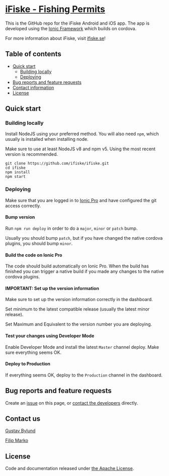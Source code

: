 # [iFiske - Fishing Permits](https://ifiske.se)
This is the GitHub repo for the iFiske Android and iOS app.
The app is developed using the [Ionic Framework](http://ionicframework.com) which builds on cordova.

For more information about iFiske, visit [ifiske.se](https://ifiske.se)!

## Table of contents
- [Quick start](#quick-start)
  - [Building locally](#building-locally)
  - [Deploying](#deploying)
- [Bug reports and feature requests](#bug-reports-and-feature-requests)
- [Contact information](#contact-us)
- [License](#license)

## Quick start
### Building locally
Install NodeJS using your preferred method. You will also need `npm`, which usually is installed when installing node.

Make sure to use at least NodeJS v8 and npm v5. Using the most recent version is recommended.

```Shell
git clone https://github.com/ifiske/ifiske.git
cd ifiske
npm install
npm start
```

### Deploying
Make sure that you are logged in to [Ionic Pro](https://dashboard.ionicjs.com) and have configured the git access correctly.

#### Bump version
Run `npm run deploy` in order to do a `major`, `minor` or `patch` bump.

Usually you should bump `patch`, but if you have changed the native cordova plugins, you should bump `minor`.

#### Build the code on Ionic Pro
The code should build automatically on Ionic Pro. When the build has finished you can trigger a native build if you made any changes to the native cordova plugins.

#### IMPORTANT: Set up the version information
Make sure to set up the version information correctly in the dashboard.

Set minimum to the latest compatible release (usually the latest minor release).

Set Maximum and Equivalent to the version number you are deploying.

#### Test your changes using Developer Mode
Enable Developer Mode and install the latest `Master` channel deploy.
Make sure everything seems OK.

#### Deploy to Production
If everything seems OK, deploy to the `Production` channel in the dashboard.

## Bug reports and feature requests
Create an [issue](https://github.com/ifiske/iFiske/issues/new) on this page, or [contact the developers](#contact-us) directly.

## Contact us
[Gustav Bylund](https://github.com/maistho)

[Filip Marko](https://github.com/knarko)

## License
Code and documentation released under [the Apache License](LICENSE).
